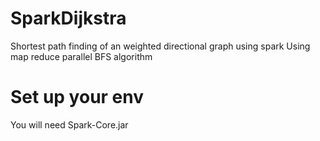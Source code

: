 # SparkDijkstra
Shortest path finding of an weighted directional graph using spark 
Using map reduce parallel BFS algorithm

# Set up your env
You will need Spark-Core.jar
